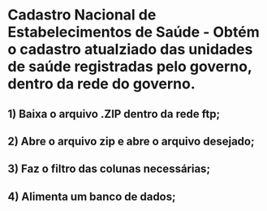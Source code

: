 # Cadastro Nacional de Estabelecimentos de Saúde - Obtém o cadastro atualziado das unidades de saúde registradas pelo governo, dentro da rede do governo.

## 1) Baixa o arquivo .ZIP dentro da rede ftp;
## 2) Abre o arquivo zip e abre o arquivo desejado;
## 3) Faz o filtro das colunas necessárias;
## 4) Alimenta um banco de dados;
